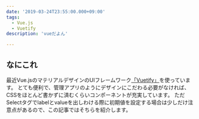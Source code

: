 ```yaml
---
date: '2019-03-24T23:55:00.000+09:00'
tags:
  - Vue.js
  - Vuetify
description: 'vueだよん'

---
```


## なにこれ

最近Vue.jsのマテリアルデザインのUIフレームワーク[「Vuetify」](https://vuetifyjs.com/)を使っています。
とても便利で、管理アプリのようにデザインにこだわる必要がなければ、CSSをほとんど書かずに済むくらいコンポーネントが充実しています。
ただSelectタグでlabelとvalueを出しわける際に初期値を設定する場合は少しだけ注意点があるので、この記事ではそちらを紹介します。
